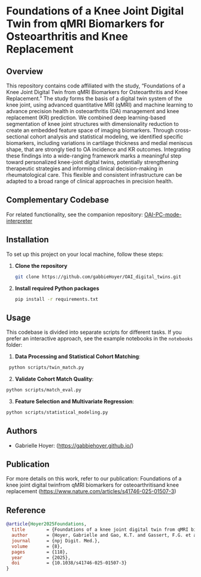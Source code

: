 # Foundations of a Knee Joint Digital Twin from qMRI Biomarkers for Osteoarthritis and Knee Replacement

## Overview
This repository contains code affiliated with the study, “Foundations of a Knee Joint Digital Twin from qMRI Biomarkers for Osteoarthritis and Knee Replacement.” The study forms the basis of a digital twin system of the knee joint, using advanced quantitative MRI (qMRI) and machine learning to advance precision health in osteoarthritis (OA) management and knee replacement (KR) prediction. We combined deep learning-based segmentation of knee joint structures with dimensionality reduction to create an embedded feature space of imaging biomarkers. Through cross-sectional cohort analysis and statistical modeling, we identified specific biomarkers, including variations in cartilage thickness and medial meniscus shape, that are strongly tied to OA incidence and KR outcomes. Integrating these findings into a wide-ranging framework marks a meaningful step toward personalized knee-joint digital twins, potentially strengthening therapeutic strategies and informing clinical decision-making in rheumatological care. This flexible and consistent infrastructure can be adapted to a broad range of clinical approaches in precision health.

## Complementary Codebase
For related functionality, see the companion repository:
[OAI-PC-mode-interpreter](https://github.com/gabbieHoyer/OAI-PC-mode-interpreter)

## Installation
To set up this project on your local machine, follow these steps:

1. **Clone the repository**  
   ```bash
   git clone https://github.com/gabbieHoyer/OAI_digital_twins.git
   ```

2. **Install required Python packages**  
    ```bash
    pip install -r requirements.txt
    ```

## Usage
This codebase is divided into separate scripts for different tasks. If you prefer an interactive approach, see the example notebooks in the `notebooks` folder:

1. **Data Processing and Statistical Cohort Matching**:
```bash
 python scripts/twin_match.py
```
2. **Validate Cohort Match Quality**:
```bash
python scripts/match_eval.py
```
3. **Feature Selection and Multivariate Regression**:
```bash
python scripts/statistical_modeling.py
```

## Authors
- Gabrielle Hoyer: (https://gabbiehoyer.github.io/)

## Publication
For more details on this work, refer to our publication:
Foundations of a knee joint digital twinfrom qMRI biomarkers for osteoarthritisand knee replacement (https://www.nature.com/articles/s41746-025-01507-3)

## Reference

```bibtex
@article{Hoyer2025Foundations,
  title        = {Foundations of a knee joint digital twin from qMRI biomarkers for osteoarthritis and knee replacement},
  author       = {Hoyer, Gabrielle and Gao, K.T. and Gassert, F.G. et al.},
  journal      = {npj Digit. Med.},
  volume       = {8},
  pages        = {118},
  year         = {2025},
  doi          = {10.1038/s41746-025-01507-3}
}
```